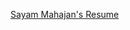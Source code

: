 [Sayam Mahajan's Resume]([https://drive.google.com/file/d/1z22BFf-ueVMy-vUvoMHA_bxoDGB798vh/view?usp=sharing])
